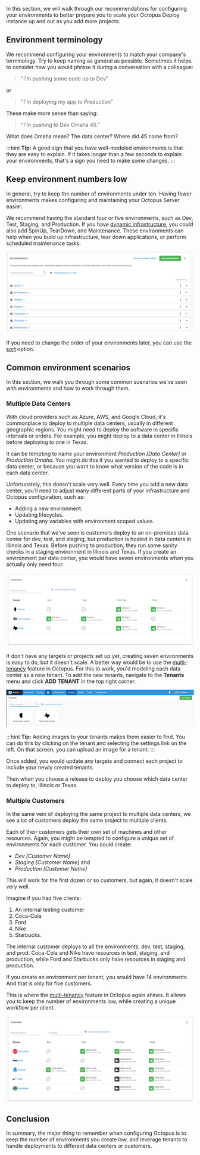 In this section, we will walk through our recommendations for configuring your environments to better prepare you to scale your Octopus Deploy instance up and out as you add more projects.

## Environment terminology

We recommend configuring your environments to match your company's terminology. Try to keep naming as general as possible. Sometimes it helps to consider how you would phrase it during a conversation with a colleague:

> "I'm pushing some code up to Dev"

or

> "I'm deploying my app to Production"

These make more sense than saying:

> "I'm pushing to Dev Omaha 45." 

What does Omaha mean? The data center? Where did 45 come from?

:::hint
**Tip:** A good sign that you have well-modeled environments is that they are easy to explain. If it takes longer than a few seconds to explain your environments, that's a sign you need to make some changes.
:::

## Keep environment numbers low

In general, try to keep the number of environments under ten. Having fewer environments makes configuring and maintaining your Octopus Server easier. 

We recommend having the standard four or five environments, such as Dev, Test, Staging, and Production. If you have [dynamic infrastructure](/docs/infrastructure/deployment-targets/dynamic-infrastructure/index.md), you could also add SpinUp, TearDown, and Maintenance. These environments can help when you build up infrastructure, tear down applications, or perform scheduled maintenance tasks.

![The Environment overview](docs/shared-content/optimum-setup/images/environment-list.png "width=500")

If you need to change the order of your environments later, you can use the [sort](/docs/infrastructure/environments/index.md#sort-your-environments) option.

## Common environment scenarios

In this section, we walk you through some common scenarios we've seen with environments and how to work through them.

### Multiple Data Centers

With cloud providers such as Azure, AWS, and Google Cloud, it's commonplace to deploy to multiple data centers, usually in different geographic regions. You might need to deploy the software in specific intervals or orders. For example, you might deploy to a data center in Illinois before deploying to one in Texas.

It can be tempting to name your environment _Production [Data Center]_ or _Production Omaha_. You might do this if you wanted to deploy to a specific data center, or because you want to know what version of the code is in each data center. 

Unfortunately, this doesn't scale very well. Every time you add a new data center, you'll need to adjust many different parts of your infrastructure and Octopus configuration, such as:

- Adding a new environment.
- Updating lifecycles.
- Updating any variables with environment scoped values.

One scenario that we've seen is customers deploy to an on-premises data center for dev, test, and staging, but production is hosted in data centers in Illinois and Texas. Before pushing to production, they run some sanity checks in a staging environment in Illinois and Texas. If you create an environment per data center, you would have seven environments when you actually only need four.

![Multi-tenancy Environments](docs/shared-content/optimum-setup/images/multi-tenancy-environments.png "width=500")

If don't have any targets or projects set up yet, creating seven environments is easy to do, but it doesn't scale. A better way would be to use the [multi-tenancy](/docs/deployment-patterns/multi-tenant-deployments/index.md) feature in Octopus. For this to work, you'd modeling each data center as a new tenant. To add the new tenants, navigate to the **Tenants** menu and click **ADD TENANT** in the top right corner.

![Data Center tenants](docs/shared-content/optimum-setup/images/data-center-tenants.png "width=500")

:::hint
**Tip:** Adding images to your tenants makes them easier to find. You can do this by clicking on the tenant and selecting the settings link on the left. On that screen, you can upload an image for a tenant.
:::

Once added, you would update any targets and connect each project to include your newly created tenants.

Then when you choose a release to deploy you choose which data center to deploy to, Illinois or Texas.

### Multiple Customers

In the same vein of deploying the same project to multiple data centers, we see a lot of customers deploy the same project to multiple clients.

Each of their customers gets their own set of machines and other resources. Again, you might be tempted to configure a unique set of environments for each customer. You could create:
- _Dev [Customer Name]_
- _Staging [Customer Name]_ and
- _Production [Customer Name]_

This will work for the first dozen or so customers, but again, it doesn't scale very well.

Imagine if you had five clients:

1. An internal testing customer
1. Coca-Cola
1. Ford
1. Nike
1. Starbucks.  

The internal customer deploys to all the environments, dev, test, staging, and prod. Coca-Cola and Nike have resources in test, staging, and production, while Ford and Starbucks only have resources in staging and production. 

If you create an environment per tenant, you would have 14 environments. And that is only for five customers.

This is where the [multi-tenancy](/docs/deployment-patterns/multi-tenant-deployments/index.md) feature in Octopus again shines. It allows you to keep the number of environments low, while creating a unique workflow per client.

![Tenants as Customers](docs/shared-content/optimum-setup/images/multi-tenancy-customers.png "width=500")

## Conclusion

In summary, the major thing to remember when configuring Octopus is to keep the number of environments you create low, and leverage tenants to handle deployments to different data centers or customers.